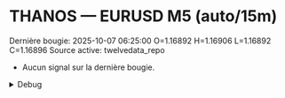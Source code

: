 # THANOS — EURUSD M5 (auto/15m)
Dernière bougie: 2025-10-07 06:25:00  O=1.16892  H=1.16906  L=1.16892  C=1.16896
Source active: twelvedata_repo

- Aucun signal sur la dernière bougie.

<details><summary>Debug</summary>

- TD_API_KEY manquant.

</details>